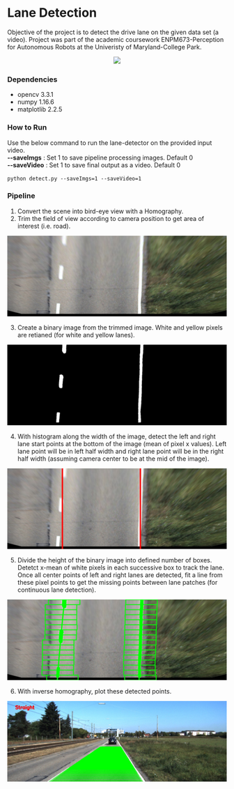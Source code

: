 # Lane Detection

Objective of the project is to detect the drive lane on the given data set (a video). Project was part of the academic coursework ENPM673-Perception for Autonomous Robots at the Univeristy of Maryland-College Park.<br/>
<p align="center">
<img src="https://github.com/varunasthana92/Lane_Detection/blob/master/pics/final.gif">
</p>

### Dependencies
- opencv 3.3.1
- numpy 1.16.6
- matplotlib 2.2.5

### How to Run
Use the below command to run the lane-detector on the provided input video.<br/>
__--saveImgs__ : Set 1 to save pipeline processing images. Default 0<br/>
__--saveVideo__ : Set 1 to save final output as a video. Default 0
```
python detect.py --saveImgs=1 --saveVideo=1
```

### Pipeline
1) Convert the scene into bird-eye view with a Homography.<br/>
2) Trim the field of view according to camera position to get area of interest (i.e. road).<br/>
<img src="https://github.com/varunasthana92/Lane_Detection/blob/master/pics/bird_view.jpg" >

3) Create a binary image from the trimmed image. White and yellow pixels are retianed (for white and yellow lanes).<br/>
<img src="https://github.com/varunasthana92/Lane_Detection/blob/master/pics/Binary.jpg">

4) With histogram along the width of the image, detect the left and right lane start points at the bottom of the image (mean of pixel x values). Left lane point will be in left half width and right lane point will be in the right half width (assuming camera center to be at the mid of the image).<br/>
<img src="https://github.com/varunasthana92/Lane_Detection/blob/master/pics/findStart.jpg">

5) Divide the height of the binary image into defined number of boxes. Detetct x-mean of white pixels in each successive box to track the lane. Once all center points of left and right lanes are detected, fit a line from these pixel points to get the missing points between lane patches (for continuous lane detection).<br/>
<img src="https://github.com/varunasthana92/Lane_Detection/blob/master/pics/lanes.jpg">

6) With inverse homography, plot these detected points.<br/>
<img src="https://github.com/varunasthana92/Lane_Detection/blob/master/pics/FinalImage.jpg">